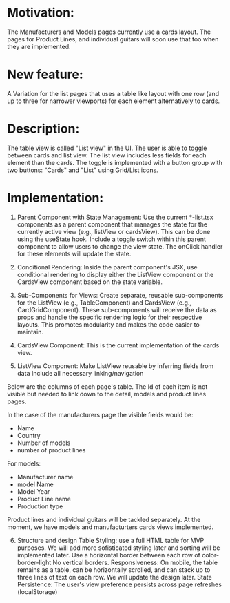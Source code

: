 # Motivation:
The Manufacturers and Models pages currently use a cards layout. The pages for Product Lines, and individual guitars will soon use that too when they are implemented.

# New feature:
A Variation for the list pages that uses a table like layout with one row (and up to three for narrower viewports) for each element alternatively to cards.

# Description:
The table view is called "List view"  in the UI. 
The user is able to toggle between cards and list view. The list view includes less fields for each element than the cards.
The toggle is implemented with a button group with two buttons: "Cards" and "List" using Grid/List icons.

# Implementation:

1. Parent Component with State Management:
Use the current *-list.tsx components as a parent component that manages the state for the currently active view (e.g., listView or cardsView). This can be done using the useState hook.
Include a toggle switch within this parent component to allow users to change the view state. The onClick handler for these elements will update the state.

2. Conditional Rendering:
Inside the parent component's JSX, use conditional rendering to display either the ListView component or the CardsView component based on the state variable.

3. Sub-Components for Views:
Create separate, reusable sub-components for the ListView (e.g., TableComponent) and CardsView (e.g., CardGridComponent).
These sub-components will receive the data as props and handle the specific rendering logic for their respective layouts. This promotes modularity and makes the code easier to maintain.

4. CardsView Component:
This is the current implementation of the cards view.

5. ListView Component:
Make ListView reusable by inferring fields from data
  Include all necessary linking/navigation

Below are the columns of each page's table.
The Id of each item is not visible but needed to link down to the detail, models and product lines pages.

In the case of the manufacturers page the visible fields would be:
- Name
- Country
- Number of models
- number of product lines

For models:
- Manufacturer name
- model Name
- Model Year
- Product Line name
- Production type

Product lines and individual guitars will be tackled separately. At the moment, we have models and manufacturters cards views implemented.

6. Structure and design
Table Styling:  use a full HTML table for MVP purposes. We will add more sofisticated styling later and sorting will be implemented later.
Use a horizontal border between each row of color-border-light
No vertical borders.
Responsiveness: On mobile, the table remains as a table, can be horizontally scrolled, and can stack up to three lines of text on each row. We will update the design later.
State Persistence: The user's view preference persists across page refreshes (localStorage)